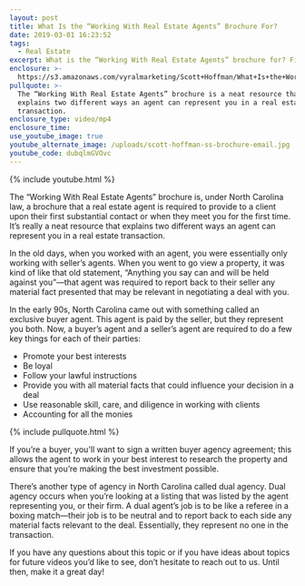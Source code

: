 ```yaml
---
layout: post
title: What Is the “Working With Real Estate Agents” Brochure For?
date: 2019-03-01 16:23:52
tags:
  - Real Estate
excerpt: What is the “Working With Real Estate Agents” brochure for? Find out today.
enclosure: >-
  https://s3.amazonaws.com/vyralmarketing/Scott+Hoffman/What+Is+the+Working+With+Real+Estate+Agents+Brochure+For_.mp4
pullquote: >-
  The “Working With Real Estate Agents” brochure is a neat resource that
  explains two different ways an agent can represent you in a real estate
  transaction.
enclosure_type: video/mp4
enclosure_time:
use_youtube_image: true
youtube_alternate_image: /uploads/scott-hoffman-ss-brochure-email.jpg
youtube_code: dubqlmGVOvc
---
```


{% include youtube.html %}

The “Working With Real Estate Agents” brochure is, under North Carolina law, a brochure that a real estate agent is required to provide to a client upon their first substantial contact or when they meet you for the first time. It’s really a neat resource that explains two different ways an agent can represent you in a real estate transaction.

In the old days, when you worked with an agent, you were essentially only working with seller’s agents. When you went to go view a property, it was kind of like that old statement, “Anything you say can and will be held against you”—that agent was required to report back to their seller any material fact presented that may be relevant in negotiating a deal with you.

In the early 90s, North Carolina came out with something called an exclusive buyer agent. This agent is paid by the seller, but they represent you both. Now, a buyer’s agent and a seller’s agent are required to do a few key things for each of their parties:

* Promote your best interests
* Be loyal
* Follow your lawful instructions
* Provide you with all material facts that could influence your decision in a deal
* Use reasonable skill, care, and diligence in working with clients
* Accounting for all the monies

{% include pullquote.html %}

If you’re a buyer, you'll want to sign a written buyer agency agreement; this allows the agent to work in your best interest to research the property and ensure that you’re making the best investment possible.

There’s another type of agency in North Carolina called dual agency. Dual agency occurs when you’re looking at a listing that was listed by the agent representing you, or their firm. A dual agent’s job is to be like a referee in a boxing match—their job is to be neutral and to report back to each side any material facts relevant to the deal. Essentially, they represent no one in the transaction.

If you have any questions about this topic or if you have ideas about topics for future videos you’d like to see, don’t hesitate to reach out to us. Until then, make it a great day!